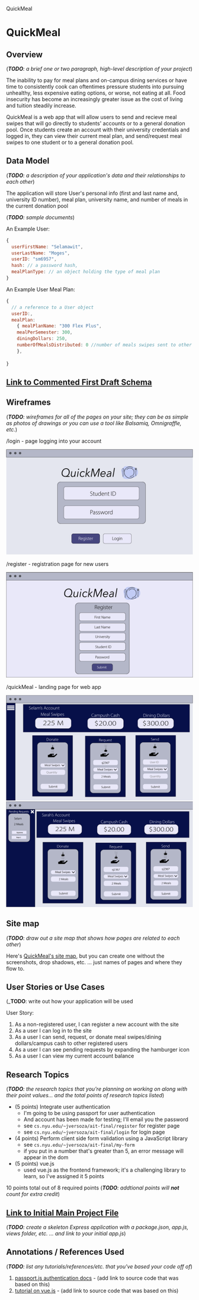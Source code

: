 QuickMeal

# QuickMeal

## Overview

(___TODO__: a brief one or two paragraph, high-level description of your project_)

The inability to pay for meal plans and on-campus dining services or have time to consistently cook can oftentimes pressure students into pursuing unhealthy, less expensive eating options, or worse, not eating at all. Food insecurity has become an increasingly greater issue as the cost of living and tuition steadily increase. 

QuickMeal is a web app that will allow users to send and recieve meal swipes that will go directly to students' accounts or to a general donation pool. Once students create an account with their university credentials and logged in, they can view their current meal plan, and send/request meal swipes to one student or to a general donation pool.


## Data Model

(___TODO__: a description of your application's data and their relationships to each other_) 

The application will store User's personal info (first and last name and, university ID number), meal plan, university name, and number of meals in the current donation pool

(___TODO__: sample documents_)

An Example User:

```javascript
{
  userFirstName: "Selamawit",
  userLastName: "Moges",
  userID: "sm6957",
  hash: // a password hash,
  mealPlanType: // an object holding the type of meal plan
}
```

An Example User Meal Plan:

```javascript
{
  // a reference to a User object
  userID:, 
  mealPlan: 
    { mealPlanName: "300 Flex Plus", 
    mealPerSemester: 300, 
    diningDollars: 250,
    numberOfMealsDistributed: 0 //number of meals swipes sent to other students accounts
    },
   
}
```


## [Link to Commented First Draft Schema](db.js) 


## Wireframes

(___TODO__: wireframes for all of the pages on your site; they can be as simple as photos of drawings or you can use a tool like Balsamiq, Omnigraffle, etc._)

/login - page logging into your account

![login](https://github.com/nyu-csci-ua-0480-008-spring-2020/sm6957-final-project/blob/master/webApp_Login.png)

/register - registration page for new users

![register](https://github.com/nyu-csci-ua-0480-008-spring-2020/sm6957-final-project/blob/master/webApp_Register.png)

/quickMeal - landing page for web app

![landing page](https://github.com/nyu-csci-ua-0480-008-spring-2020/sm6957-final-project/blob/master/Landing_UserPage.png)
![landing page when a user A has a meal request from user B](https://github.com/nyu-csci-ua-0480-008-spring-2020/sm6957-final-project/blob/master/OtherUser.png)

## Site map

(___TODO__: draw out a site map that shows how pages are related to each other_)

Here's [QuickMeal's site map](https://github.com/nyu-csci-ua-0480-008-spring-2020/sm6957-final-project/blob/master/QuickMeal%20SiteMap.jpg), but you can create one without the screenshots, drop shadows, etc. ... just names of pages and where they flow to.

## User Stories or Use Cases

(___TODO__: write out how your application will be used  

User Story:
1. As a non-registered user, I can register a new account with the site
2. As a user I can log in to the site
3. As a user I can send, request, or donate meal swipes/dining dollars/campus cash to other registered users 
4. As a user I can see pending requests by expanding the hamburger icon 
5. As a user I can view my current account balance

## Research Topics

(___TODO__: the research topics that you're planning on working on along with their point values... and the total points of research topics listed_)

* (5 points) Integrate user authentication
    * I'm going to be using passport for user authentication
    * And account has been made for testing; I'll email you the password
    * see <code>cs.nyu.edu/~jversoza/ait-final/register</code> for register page
    * see <code>cs.nyu.edu/~jversoza/ait-final/login</code> for login page
* (4 points) Perform client side form validation using a JavaScript library
    * see <code>cs.nyu.edu/~jversoza/ait-final/my-form</code>
    * if you put in a number that's greater than 5, an error message will appear in the dom
* (5 points) vue.js
    * used vue.js as the frontend framework; it's a challenging library to learn, so I've assigned it 5 points

10 points total out of 8 required points (___TODO__: addtional points will __not__ count for extra credit_)


## [Link to Initial Main Project File](app.js) 

(___TODO__: create a skeleton Express application with a package.json, app.js, views folder, etc. ... and link to your initial app.js_)

## Annotations / References Used

(___TODO__: list any tutorials/references/etc. that you've based your code off of_)

1. [passport.js authentication docs](http://passportjs.org/docs) - (add link to source code that was based on this)
2. [tutorial on vue.js](https://vuejs.org/v2/guide/) - (add link to source code that was based on this)

